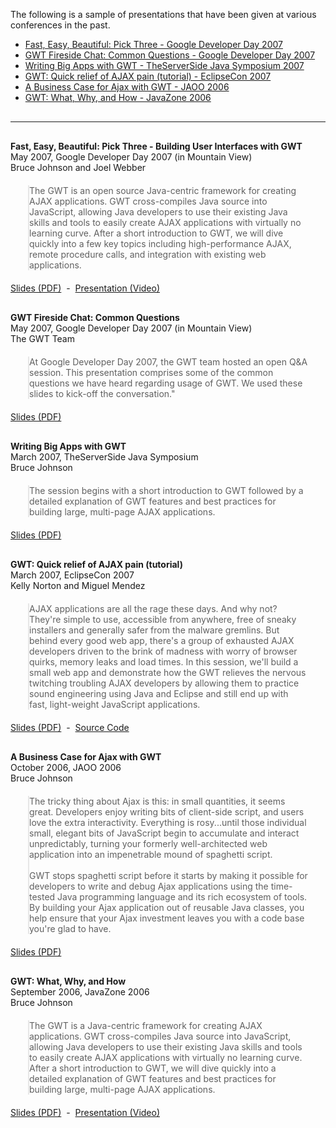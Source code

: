 <style>
div.preso-detail {
  margin-bottom: 30px;
}

div.preso-detail blockquote {
  margin: 20px 2em;
  padding: 0;
}

hr.divider {
  margin: 30px 0;
}

</style>

<p>The following is a sample of presentations that have been given at various conferences in the past.</p>

<ul>
  <li><a href="#GDD2007">Fast, Easy, Beautiful: Pick Three - Google Developer Day 2007</a></li>
  <li><a href="#GDDFireside2007">GWT Fireside Chat: Common Questions - Google Developer Day 2007</a></li>
  <li><a href="#TSSJS2007">Writing Big Apps with GWT - TheServerSide Java Symposium 2007</a></li>
  <li><a href="#EclipseCon2007">GWT: Quick relief of AJAX pain (tutorial) - EclipseCon 2007</a></li>
  <li><a href="#JAOO2006">A Business Case for Ajax with GWT - JAOO 2006</a></li>
  <li><a href="#JavaZone2006">GWT: What, Why, and How - JavaZone 2006</a></li>
</ul>

<hr class="divider">

<div class="preso-detail">
<a name="GDD2007"></a>
<strong>Fast, Easy, Beautiful: Pick Three - Building User Interfaces with GWT</strong>
<br/>
May  2007, Google Developer Day 2007 (in Mountain View)
<br/>
Bruce Johnson and Joel Webber
<blockquote>
The GWT is an open source Java-centric framework for creating AJAX applications. GWT cross-compiles Java source 
into  JavaScript, allowing Java developers to use their existing Java skills and tools to easily create AJAX applications with virtually 
no learning  curve. After a short introduction to GWT, we will dive quickly into a few key topics including high-performance AJAX, remote 
procedure calls,  and integration with existing web applications.
</blockquote>
<a href="http://google-web-toolkit.googlecode.com/files/Fast-Easy-Beautiful-Pick-Three-GDD-2007.pdf">Slides (PDF)</a>
&nbsp;-&nbsp;
<a href="http://www.youtube.com/watch?v=NvRa-CxkpZI">Presentation (Video)</a></p>
</div>

<div class="preso-detail">
<a name="GDDFireside2007"></a>
<strong>GWT Fireside Chat: Common Questions</strong>
<br/>
May  2007, Google Developer Day 2007 (in Mountain View)
<br/>
The GWT Team
<blockquote>
At Google Developer Day 2007, the GWT team hosted an open Q&A session. This presentation comprises some of the common questions 
we have heard regarding usage of GWT. We used these slides to kick-off the conversation."
</blockquote>
<a href="http://google-web-toolkit.googlecode.com/files/GWT-Fireside-Chat-GDD-2007.pdf">Slides (PDF)</a>
</div>


<div class="preso-detail">
<a name="TSSJS2007"></a>
<strong>Writing Big Apps with GWT</strong>
<br/>
March 2007, TheServerSide Java Symposium
<br/>
Bruce Johnson
<blockquote>
The session begins with a short introduction to GWT followed by a detailed explanation of GWT features and best 
practices for building large, multi-page AJAX applications.
</blockquote>
<a href="http://google-web-toolkit.googlecode.com/files/Writing-Big-Apps-with-GWT-TSSJS-Vegas-2007.pdf">Slides (PDF)</a>
</div>


<div class="preso-detail">
<a name="EclipseCon2007"></a>
<strong>GWT: Quick relief of AJAX pain (tutorial)</strong>
<br/>
March 2007, EclipseCon 2007
<br/>
Kelly Norton and Miguel Mendez
<blockquote>
AJAX applications are all the rage these days. And why not? They're simple to  use, accessible from anywhere, free of sneaky 
installers and generally safer  from the malware gremlins. But behind every good web app, there's a group of  exhausted AJAX developers 
driven to the brink of madness with worry of browser  quirks, memory leaks and load times. In this session, we'll build a small web  app 
and demonstrate how the GWT relieves the nervous twitching troubling AJAX developers by  allowing them to practice sound 
engineering using Java and Eclipse and still end up with fast, light-weight JavaScript applications.
</blockquote>
<a href="http://google-web-toolkit.googlecode.com/files/For-Quick-Relief-of-AJAX-Pain-EclipseCon-2007.pdf">Slides (PDF)</a>
&nbsp;-&nbsp;
<a href="http://code.google.com/p/gwt-eclipsecon-chat/">Source Code</a></p>
</div>


<div class="preso-detail">
<a name="JAOO2006"></a>
<strong>A Business Case for Ajax with GWT</strong>
<br/>
October 2006, JAOO 2006
<br/>
Bruce Johnson
<blockquote>
The tricky thing about Ajax is this: in small quantities, it seems
great. Developers enjoy writing bits of client-side script, and users
love the extra interactivity. Everything is rosy...until those
individual small, elegant bits of JavaScript begin to accumulate and
interact unpredictably, turning your formerly well-architected web
application into an impenetrable mound of spaghetti script.
<br/><br/>
GWT stops spaghetti script before it starts by
making it possible for developers to write and debug Ajax applications
using the time-tested Java programming language and its rich ecosystem
of tools. By building your Ajax application out of reusable Java
classes, you help ensure that your Ajax investment leaves you with a
code base you're glad to have.
</blockquote>
<a href="http://google-web-toolkit.googlecode.com/files/A-Business-Case-for-Ajax-with-GWT-JAOO-2006.pdf">Slides (PDF)</a>
</div>

<div class="preso-detail">
<a name="JavaZone2006"></a>
<strong>GWT: What, Why, and How</strong>
<br/>
September 2006, JavaZone 2006
<br/>
Bruce Johnson
<blockquote>
The GWT is a Java-centric framework for creating AJAX applications. GWT cross-compiles Java source into 
JavaScript, allowing Java developers to use their existing Java skills and tools to easily create AJAX applications with virtually no 
learning curve. After a short introduction to GWT, we will dive quickly into a detailed explanation of GWT features and best practices for 
building large, multi-page AJAX applications.
</blockquote>
<a href="http://google-web-toolkit.googlecode.com/files/Google-Web-Toolkit-What-Why-and-How-JavaZone-2006.pdf">Slides (PDF)</a>
&nbsp;-&nbsp;
<a href="http://www.infoq.com/presentations/gwt">Presentation (Video)</a></p>
</div>

